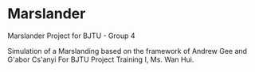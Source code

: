 Marslander
==========

Marslander Project for BJTU - Group 4

Simulation of a Marslanding based on the framework of Andrew Gee and G'abor Cs'anyi
For BJTU Project Training I, Ms. Wan Hui.

